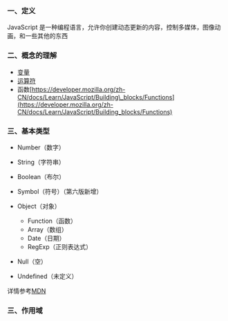 ### 一、定义

JavaScript 是一种编程语言，允许你创建动态更新的内容，控制多媒体，图像动画，和一些其他的东西

### 二、概念的理解

* [变量](https://developer.mozilla.org/zh-CN/docs/Learn/JavaScript/First_steps/Variables)
* [运算符](https://developer.mozilla.org/zh-CN/docs/Learn/JavaScript/First_steps/Math)
* 函数[https://developer.mozilla.org/zh-CN/docs/Learn/JavaScript/Building\_blocks/Functions](https://developer.mozilla.org/zh-CN/docs/Learn/JavaScript/Building_blocks/Functions)

### 三、基本类型

* Number（数字）

* String（字符串）

* Boolean（布尔）

* Symbol（符号）（第六版新增）
* Object（对象）
  * Function（函数）
  * Array（数组）
  * Date（日期）
  * RegExp（正则表达式）
* Null（空）
* Undefined（未定义）

详情参考[MDN](https://developer.mozilla.org/zh-CN/docs/Web/JavaScript/A_re-introduction_to_JavaScript)

### 三、作用域





